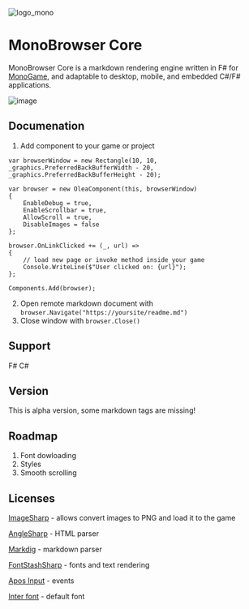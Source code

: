 ![logo_mono](https://github.com/user-attachments/assets/078bc0a3-a624-4b64-8be9-58ea13162d2b)


# MonoBrowser Core
MonoBrowser Core is a markdown rendering engine written in F# for [MonoGame](https://monogame.net), and adaptable to desktop, mobile, and embedded C#/F# applications.

![image](https://github.com/user-attachments/assets/7aad1f49-cf83-423c-8445-78c8d53f7001)


## Documenation
1. Add component to your game or project

```
var browserWindow = new Rectangle(10, 10, _graphics.PreferredBackBufferWidth - 20, _graphics.PreferredBackBufferHeight - 20);

var browser = new OleaComponent(this, browserWindow)
{
    EnableDebug = true,
    EnableScrollbar = true,
    AllowScroll = true,
    DisableImages = false
};

browser.OnLinkClicked += (_, url) =>
{
    // load new page or invoke method inside your game
    Console.WriteLine($"User clicked on: {url}");
};

Components.Add(browser);
```

2. Open remote markdown document with `browser.Navigate("https://yoursite/readme.md")`
3. Close window with `browser.Close()` 


## Support
F#
C#

## Version
This is alpha version, some markdown tags are missing!

## Roadmap
1. Font dowloading
2. Styles
3. Smooth scrolling

## Licenses
[ImageSharp](https://github.com/SixLabors/ImageSharp) - allows convert images to PNG and load it to the game

[AngleSharp](https://github.com/AngleSharp/AngleSharp) - HTML parser

[Markdig](https://github.com/xoofx/markdig) - markdown parser

[FontStashSharp](https://github.com/FontStashSharp/FontStashSharp) - fonts and text rendering

[Apos Input](https://github.com/Apostolique/Apos.Input) - events

[Inter font](https://openfontlicense.org/) - default font

